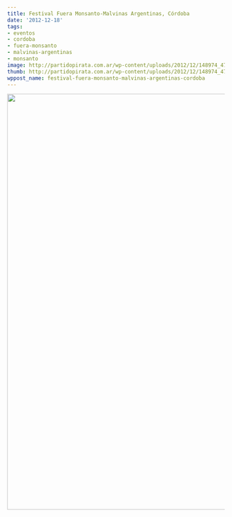 ```yaml
---
title: Festival Fuera Monsanto-Malvinas Argentinas, Córdoba
date: '2012-12-18'
tags:
- eventos
- cordoba
- fuera-monsanto
- malvinas-argentinas
- monsanto
image: http://partidopirata.com.ar/wp-content/uploads/2012/12/148974_472418169467300_1103093151_n.jpg
thumb: http://partidopirata.com.ar/wp-content/uploads/2012/12/148974_472418169467300_1103093151_n-150x150.jpg
wppost_name: festival-fuera-monsanto-malvinas-argentinas-cordoba
---
```


<a href="http://partidopirata.com.ar/wp-content/uploads/2012/12/148974_472418169467300_1103093151_n.jpg"><img class="aligncenter size-full wp-image-7895" title="148974_472418169467300_1103093151_n" src="http://partidopirata.com.ar/wp-content/uploads/2012/12/148974_472418169467300_1103093151_n.jpg" alt="" width="679" height="960" /></a>
